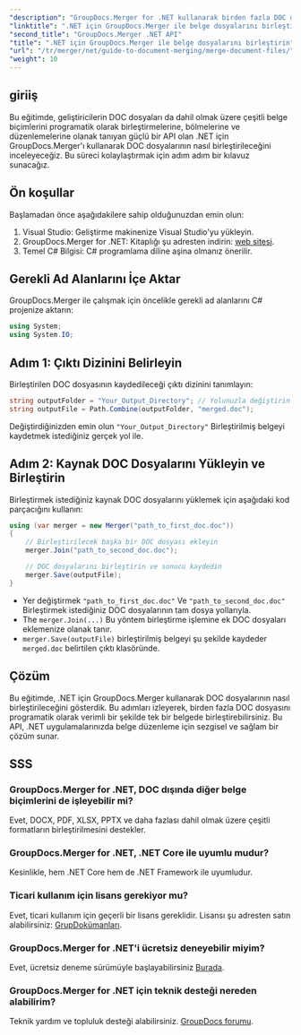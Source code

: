 ```yaml
---
"description": "GroupDocs.Merger for .NET kullanarak birden fazla DOC dosyasını tek bir belgede nasıl sorunsuz bir şekilde birleştireceğinizi öğrenin. Bu kapsamlı eğitim, ön koşulları, kod parçacıklarını ve SSS'leri kapsayan açık ve adım adım bir yaklaşım sunar."
"linktitle": ".NET için GroupDocs.Merger ile belge dosyalarını birleştirin"
"second_title": "GroupDocs.Merger .NET API"
"title": ".NET için GroupDocs.Merger ile belge dosyalarını birleştirin"
"url": "/tr/merger/net/guide-to-document-merging/merge-document-files/"
"weight": 10
---
```


## giriiş

Bu eğitimde, geliştiricilerin DOC dosyaları da dahil olmak üzere çeşitli belge biçimlerini programatik olarak birleştirmelerine, bölmelerine ve düzenlemelerine olanak tanıyan güçlü bir API olan .NET için GroupDocs.Merger'ı kullanarak DOC dosyalarının nasıl birleştirileceğini inceleyeceğiz. Bu süreci kolaylaştırmak için adım adım bir kılavuz sunacağız.

## Ön koşullar

Başlamadan önce aşağıdakilere sahip olduğunuzdan emin olun:

1. Visual Studio: Geliştirme makinenize Visual Studio'yu yükleyin.
2. GroupDocs.Merger for .NET: Kitaplığı şu adresten indirin: [web sitesi](https://releases.groupdocs.com/merger/net/).
3. Temel C# Bilgisi: C# programlama diline aşina olmanız önerilir.

## Gerekli Ad Alanlarını İçe Aktar

GroupDocs.Merger ile çalışmak için öncelikle gerekli ad alanlarını C# projenize aktarın:

```csharp
using System;
using System.IO;
```

## Adım 1: Çıktı Dizinini Belirleyin

Birleştirilen DOC dosyasının kaydedileceği çıktı dizinini tanımlayın:

```csharp
string outputFolder = "Your_Output_Directory"; // Yolunuzla değiştirin
string outputFile = Path.Combine(outputFolder, "merged.doc");
```

Değiştirdiğinizden emin olun `"Your_Output_Directory"` Birleştirilmiş belgeyi kaydetmek istediğiniz gerçek yol ile.

## Adım 2: Kaynak DOC Dosyalarını Yükleyin ve Birleştirin

Birleştirmek istediğiniz kaynak DOC dosyalarını yüklemek için aşağıdaki kod parçacığını kullanın:

```csharp
using (var merger = new Merger("path_to_first_doc.doc"))
{
    // Birleştirilecek başka bir DOC dosyası ekleyin
    merger.Join("path_to_second_doc.doc");

    // DOC dosyalarını birleştirin ve sonucu kaydedin
    merger.Save(outputFile);
}
```


- Yer değiştirmek `"path_to_first_doc.doc"` Ve `"path_to_second_doc.doc"` Birleştirmek istediğiniz DOC dosyalarının tam dosya yollarıyla.
- The `merger.Join(...)` Bu yöntem birleştirme işlemine ek DOC dosyaları eklemenize olanak tanır.
- `merger.Save(outputFile)` birleştirilmiş belgeyi şu şekilde kaydeder `merged.doc` belirtilen çıktı klasöründe.

## Çözüm

Bu eğitimde, .NET için GroupDocs.Merger kullanarak DOC dosyalarının nasıl birleştirileceğini gösterdik. Bu adımları izleyerek, birden fazla DOC dosyasını programatik olarak verimli bir şekilde tek bir belgede birleştirebilirsiniz. Bu API, .NET uygulamalarınızda belge düzenleme için sezgisel ve sağlam bir çözüm sunar.

## SSS

### GroupDocs.Merger for .NET, DOC dışında diğer belge biçimlerini de işleyebilir mi?

Evet, DOCX, PDF, XLSX, PPTX ve daha fazlası dahil olmak üzere çeşitli formatların birleştirilmesini destekler.

### GroupDocs.Merger for .NET, .NET Core ile uyumlu mudur?

Kesinlikle, hem .NET Core hem de .NET Framework ile uyumludur.

### Ticari kullanım için lisans gerekiyor mu?

Evet, ticari kullanım için geçerli bir lisans gereklidir. Lisansı şu adresten satın alabilirsiniz: [GrupDokümanları](https://purchase.groupdocs.com/buy).

### GroupDocs.Merger for .NET'i ücretsiz deneyebilir miyim?

Evet, ücretsiz deneme sürümüyle başlayabilirsiniz [Burada](https://releases.groupdocs.com/).

### GroupDocs.Merger for .NET için teknik desteği nereden alabilirim?

Teknik yardım ve topluluk desteği alabilirsiniz. [GroupDocs forumu](https://forum.groupdocs.com/c/merger/32).